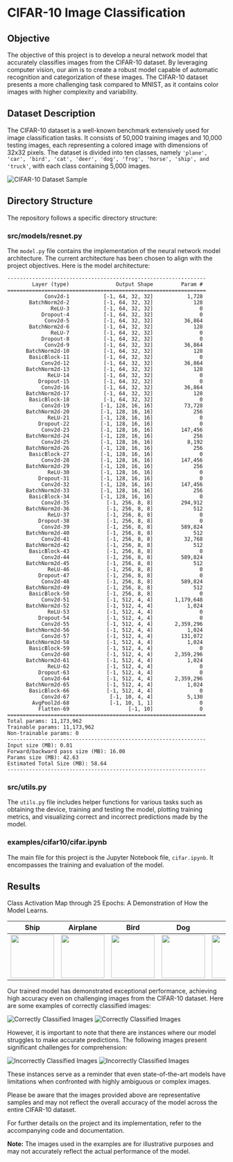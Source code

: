 # CIFAR-10 Image Classification

## Objective

The objective of this project is to develop a neural network model that accurately classifies images from the CIFAR-10 dataset. By leveraging computer vision, our aim is to create a robust model capable of automatic recognition and categorization of these images. The CIFAR-10 dataset presents a more challenging task compared to MNIST, as it contains color images with higher complexity and variability.

## Dataset Description

The CIFAR-10 dataset is a well-known benchmark extensively used for image classification tasks. It consists of 50,000 training images and 10,000 testing images, each representing a colored image with dimensions of 32x32 pixels. The dataset is divided into ten classes, namely `'plane', 'car', 'bird', 'cat', 'deer', 'dog', 'frog', 'horse', 'ship', and 'truck'`, with each class containing 5,000 images.

![CIFAR-10 Dataset Sample](images/data_sample.png)

## Directory Structure

The repository follows a specific directory structure:

### src/models/resnet.py

The `model.py` file contains the implementation of the neural network model architecture. The current architecture has been chosen to align with the project objectives. Here is the model architecture:

```
----------------------------------------------------------------
        Layer (type)               Output Shape         Param #
================================================================
            Conv2d-1           [-1, 64, 32, 32]           1,728
       BatchNorm2d-2           [-1, 64, 32, 32]             128
              ReLU-3           [-1, 64, 32, 32]               0
           Dropout-4           [-1, 64, 32, 32]               0
            Conv2d-5           [-1, 64, 32, 32]          36,864
       BatchNorm2d-6           [-1, 64, 32, 32]             128
              ReLU-7           [-1, 64, 32, 32]               0
           Dropout-8           [-1, 64, 32, 32]               0
            Conv2d-9           [-1, 64, 32, 32]          36,864
      BatchNorm2d-10           [-1, 64, 32, 32]             128
       BasicBlock-11           [-1, 64, 32, 32]               0
           Conv2d-12           [-1, 64, 32, 32]          36,864
      BatchNorm2d-13           [-1, 64, 32, 32]             128
             ReLU-14           [-1, 64, 32, 32]               0
          Dropout-15           [-1, 64, 32, 32]               0
           Conv2d-16           [-1, 64, 32, 32]          36,864
      BatchNorm2d-17           [-1, 64, 32, 32]             128
       BasicBlock-18           [-1, 64, 32, 32]               0
           Conv2d-19          [-1, 128, 16, 16]          73,728
      BatchNorm2d-20          [-1, 128, 16, 16]             256
             ReLU-21          [-1, 128, 16, 16]               0
          Dropout-22          [-1, 128, 16, 16]               0
           Conv2d-23          [-1, 128, 16, 16]         147,456
      BatchNorm2d-24          [-1, 128, 16, 16]             256
           Conv2d-25          [-1, 128, 16, 16]           8,192
      BatchNorm2d-26          [-1, 128, 16, 16]             256
       BasicBlock-27          [-1, 128, 16, 16]               0
           Conv2d-28          [-1, 128, 16, 16]         147,456
      BatchNorm2d-29          [-1, 128, 16, 16]             256
             ReLU-30          [-1, 128, 16, 16]               0
          Dropout-31          [-1, 128, 16, 16]               0
           Conv2d-32          [-1, 128, 16, 16]         147,456
      BatchNorm2d-33          [-1, 128, 16, 16]             256
       BasicBlock-34          [-1, 128, 16, 16]               0
           Conv2d-35            [-1, 256, 8, 8]         294,912
      BatchNorm2d-36            [-1, 256, 8, 8]             512
             ReLU-37            [-1, 256, 8, 8]               0
          Dropout-38            [-1, 256, 8, 8]               0
           Conv2d-39            [-1, 256, 8, 8]         589,824
      BatchNorm2d-40            [-1, 256, 8, 8]             512
           Conv2d-41            [-1, 256, 8, 8]          32,768
      BatchNorm2d-42            [-1, 256, 8, 8]             512
       BasicBlock-43            [-1, 256, 8, 8]               0
           Conv2d-44            [-1, 256, 8, 8]         589,824
      BatchNorm2d-45            [-1, 256, 8, 8]             512
             ReLU-46            [-1, 256, 8, 8]               0
          Dropout-47            [-1, 256, 8, 8]               0
           Conv2d-48            [-1, 256, 8, 8]         589,824
      BatchNorm2d-49            [-1, 256, 8, 8]             512
       BasicBlock-50            [-1, 256, 8, 8]               0
           Conv2d-51            [-1, 512, 4, 4]       1,179,648
      BatchNorm2d-52            [-1, 512, 4, 4]           1,024
             ReLU-53            [-1, 512, 4, 4]               0
          Dropout-54            [-1, 512, 4, 4]               0
           Conv2d-55            [-1, 512, 4, 4]       2,359,296
      BatchNorm2d-56            [-1, 512, 4, 4]           1,024
           Conv2d-57            [-1, 512, 4, 4]         131,072
      BatchNorm2d-58            [-1, 512, 4, 4]           1,024
       BasicBlock-59            [-1, 512, 4, 4]               0
           Conv2d-60            [-1, 512, 4, 4]       2,359,296
      BatchNorm2d-61            [-1, 512, 4, 4]           1,024
             ReLU-62            [-1, 512, 4, 4]               0
          Dropout-63            [-1, 512, 4, 4]               0
           Conv2d-64            [-1, 512, 4, 4]       2,359,296
      BatchNorm2d-65            [-1, 512, 4, 4]           1,024
       BasicBlock-66            [-1, 512, 4, 4]               0
           Conv2d-67             [-1, 10, 4, 4]           5,130
        AvgPool2d-68             [-1, 10, 1, 1]               0
          Flatten-69                   [-1, 10]               0
================================================================
Total params: 11,173,962
Trainable params: 11,173,962
Non-trainable params: 0
----------------------------------------------------------------
Input size (MB): 0.01
Forward/backward pass size (MB): 16.00
Params size (MB): 42.63
Estimated Total Size (MB): 58.64
----------------------------------------------------------------
```

### src/utils.py

The `utils.py` file includes helper functions for various tasks such as obtaining the device, training and testing the model, plotting training metrics, and visualizing correct and incorrect predictions made by the model.

### examples/cifar10/cifar.ipynb

The main file for this project is the Jupyter Notebook file, `cifar.ipynb`. It encompasses the training and evaluation of the model.

## Results
Class Activation Map through 25 Epochs: A Demonstration of How the Model Learns.

Ship | Airplane | Bird | Dog | Frog |
:---:|:--------:|:----:|:---:|:----:|
<img src="images/cam/ship.gif"  width="100" height="100">  |  <img src="images/cam/airplane.gif"  width="100" height="100"> |  <img src="images/cam/bird.gif"  width="100" height="100"> |  <img src="images/cam/dog.gif"  width="100" height="100"> |  <img src="images/cam/frog.gif"  width="100" height="100">

Our trained model has demonstrated exceptional performance, achieving high accuracy even on challenging images from the CIFAR-10 dataset. Here are some examples of correctly classified images:

![Correctly Classified Images](images/correct_classification.png)
![Correctly Classified Images](images/correct_classification_cam.png)

However, it is important to note that there are instances where our model struggles to make accurate predictions. The following images present significant challenges for comprehension:

![Incorrectly Classified Images](images/incorrect_classification.png)
![Incorrectly Classified Images](images/incorrect_classification_cam.png)

These instances serve as a reminder that even state-of-the-art models have limitations when confronted with highly ambiguous or complex images.

Please be aware that the images provided above are representative samples and may not reflect the overall accuracy of the model across the entire CIFAR-10 dataset.

For further details on the project and its implementation, refer to the accompanying code and documentation.

**Note:** The images used in the examples are for illustrative purposes and may not accurately reflect the actual performance of the model.
